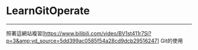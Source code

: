 # LearnGitOperate
---
照著這網站複習[https://www.bilibili.com/video/BV1st411r7Sj?p=3&amp;vd_source=5dd399ac0585f54a28cd9dcb29516247] Git的使用
